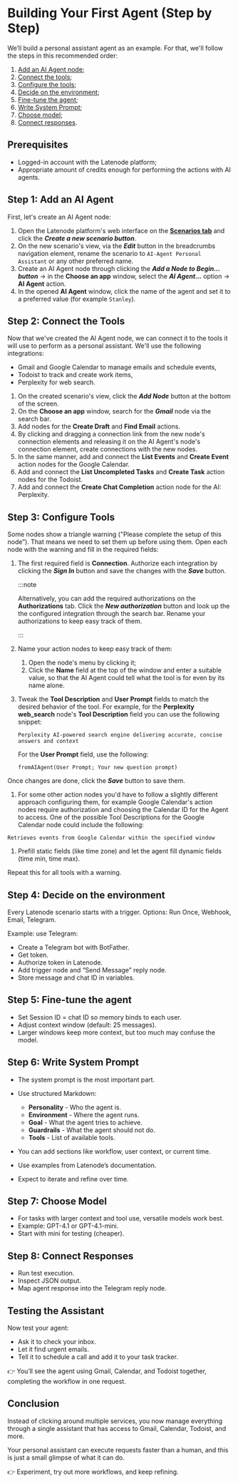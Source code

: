 # Building Your First Agent (Step by Step)

We’ll build a personal assistant agent as an example. For that, we'll follow the steps in this recommended order:

1. [Add an AI Agent node](#step-1-add-an-ai-agent);
2. [Connect the tools](#step-2-connect-the-tools);
3. [Configure the tools](#step-3-configure-tools);
4. [Decide on the environment](#step-4-decide-on-the-environment);
5. [Fine-tune the agent](#step-5-fine-tune-the-agent);
6. [Write System Prompt](#step-6-write-system-prompt);
7. [Choose model](#step-7-choose-model);
8. [Connect responses](#step-8-connect-responses).

## Prerequisites

- Logged-in account with the Latenode platform;
- Appropriate amount of credits enough for performing the actions with AI agents.

## Step 1: Add an AI Agent

First, let's create an AI Agent node:

1. Open the Latenode platform's web interface on the [**Scenarios tab**](https://app.latenode.com/scenarios) and click the ***Create a new scenario button***.
2. On the new scenario's view, via the ***Edit*** button in the breadcrumbs navigation element, rename the scenario to `AI-Agent Personal Assistant` or any other preferred name.
3. Create an AI Agent node through clicking the ***Add a Node to Begin... button*** -> in the **Choose an app** window, select the ***AI Agent...*** option -> **AI Agent** action.
4. In the opened **AI Agent** window, click the name of the agent and set it to a preferred value (for example `Stanley`).

## Step 2: Connect the Tools

Now that we've created the AI Agent node, we can connect it to the tools it will use to perform as a personal assistant. We'll use the following integrations:

- Gmail and Google Calendar to manage emails and schedule events,
- Todoist to track and create work items,
- Perplexity for web search.

1. On the created scenario's view, click the ***Add Node*** button at the bottom of the screen.
2. On the **Choose an app** window, search for the ***Gmail*** node via the search bar.
3. Add nodes for the **Create Draft** and **Find Email** actions.
4. By clicking and dragging a connection link from the new node's connection elements and releasing it on the AI Agent's node's connection element, create connections with the new nodes.
5. In the same manner, add and connect the **List Events** and **Create Event** action nodes for the Google Calendar.
6. Add and connect the **List Uncompleted Tasks** and **Create Task** action nodes for the Todoist.
7. Add and connect the **Create Chat Completion** action node for the AI: Perplexity.

## Step 3: Configure Tools

Some nodes show a triangle warning ("Please complete the setup of this node”). That means we need to set them up before using them. Open each node with the warning and fill in the required fields:

1. The first required field is **Connection**. Authorize each integration by clicking the ***Sign In*** button and save the changes with the ***Save*** button.

    :::note

    Alternatively, you can add the required authorizations on the **Authorizations** tab. Click the ***New authorization*** button and look up the the configured integration through the search bar. Rename your authorizations to keep easy track of them.

    :::

1. Name your action nodes to keep easy track of them:

    1. Open the node's menu by clicking it;
    2. Click the **Name** field at the top of the window and enter a suitable value, so that the AI Agent could tell what the tool is for even by its name alone.

1. Tweak the **Tool Description** and **User Prompt** fields to match the desired behavior of the tool. For example, for the **Perplexity web_search** node's **Tool Description** field you can use the following snippet:

    ```text
    Perplexity AI-powered search engine delivering accurate, concise answers and context
    ```

    For the **User Prompt** field, use the following:

    ```text
    fromAIAgent(User Prompt; Your new question prompt)
    ```

Once changes are done, click the ***Save*** button to save them.

1. For some other action nodes you'd have to follow a slightly different approach configuring them, for example Google Calendar's action nodes require authorization and choosing the Calendar ID for the Agent to access. One of the possible Tool Descriptions for the Google Calendar node could include the following:

```text
Retrieves events from Google Calendar within the specified window
```

1. Prefill static fields (like time zone) and let the agent fill dynamic fields (time min, time max).

Repeat this for all tools with a warning.

## Step 4: Decide on the environment

Every Latenode scenario starts with a trigger. Options: Run Once, Webhook, Email, Telegram.

Example: use Telegram:

- Create a Telegram bot with BotFather.
- Get token.
- Authorize token in Latenode.
- Add trigger node and “Send Message” reply node.
- Store message and chat ID in variables.

## Step 5: Fine-tune the agent

- Set Session ID = chat ID so memory binds to each user.
- Adjust context window (default: 25 messages).
- Larger windows keep more context, but too much may confuse the model.

## Step 6: Write System Prompt

- The system prompt is the most important part.
- Use structured Markdown:

  - **Personality** - Who the agent is.
  - **Environment** - Where the agent runs.
  - **Goal** - What the agent tries to achieve.
  - **Guardrails** - What the agent should not do.
  - **Tools** - List of available tools.

- You can add sections like workflow, user context, or current time.
- Use examples from Latenode’s documentation.
- Expect to iterate and refine over time.

## Step 7: Choose Model

- For tasks with larger context and tool use, versatile models work best.
- Example: GPT-4.1 or GPT-4.1-mini.
- Start with mini for testing (cheaper).

## Step 8: Connect Responses

- Run test execution.
- Inspect JSON output.
- Map agent response into the Telegram reply node.

## Testing the Assistant

Now test your agent:

- Ask it to check your inbox.
- Let it find urgent emails.
- Tell it to schedule a call and add it to your task tracker.

👉 You’ll see the agent using Gmail, Calendar, and Todoist together, completing the workflow in one request.

## Conclusion

Instead of clicking around multiple services, you now manage everything through a single assistant that has access to Gmail, Calendar, Todoist, and more.  
  
Your personal assistant can execute requests faster than a human, and this is just a small glimpse of what it can do.  
  
👉 Experiment, try out more workflows, and keep refining.
